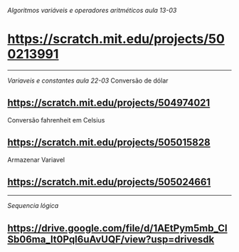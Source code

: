 _Algoritmos variáveis e operadores aritméticos aula 13-03_
# https://scratch.mit.edu/projects/500213991
------------------------------------------------
_Variaveis e constantes aula 22-03_
Conversão de dólar
## https://scratch.mit.edu/projects/504974021

Conversão fahrenheit em Celsius
## https://scratch.mit.edu/projects/505015828

Armazenar Variavel
## https://scratch.mit.edu/projects/505024661
-------------------------------------------------
_Sequencia lógica_
## https://drive.google.com/file/d/1AEtPym5mb_ClSb06ma_lt0PqI6uAvUQF/view?usp=drivesdk
